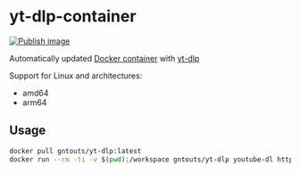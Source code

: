 # yt-dlp-container

[![Publish image](https://github.com/gntouts/yt-dlp-container/actions/workflows/push.yml/badge.svg)](https://github.com/gntouts/yt-dlp-container/actions/workflows/push.yml)

Automatically updated [Docker container](https://hub.docker.com/repository/docker/gntouts/yt-dlp) with [yt-dlp](https://github.com/yt-dlp/yt-dlp/)

Support for Linux and architectures:

- amd64
- arm64

## Usage

```bash
docker pull gntouts/yt-dlp:latest
docker run --rm -ti -v $(pwd):/workspace gntouts/yt-dlp youtube-dl https://www.youtube.com/watch?v=2xx_2XNxxfA
```